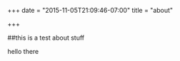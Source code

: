 +++
date = "2015-11-05T21:09:46-07:00"
title = "about"

+++

##this is a test about stuff 

hello there
